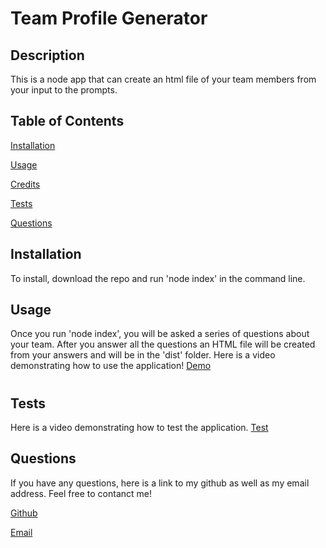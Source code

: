 
# Team Profile Generator

## Description
This is a node app that can create an html file of your team members from your input to the prompts.
## Table of Contents
[Installation](#installation)

[Usage](#usage)

[Credits](#credits)

[Tests](#tests)

[Questions](#questions)

## Installation
To install, download the repo and run 'node index' in the command line.
## Usage
Once you run 'node index', you will be asked a series of questions about your team. After you answer all the questions an HTML file will be created from your answers and will be in the 'dist' folder. Here is a video demonstrating how to use the application! [Demo]()
#
## Tests
Here is a video demonstrating how to test the application. [Test]()
## Questions
If you have any questions, here is a link to my github as well as my email address. Feel free to contanct me!

[Github](github.com/hunter-zandri "My Github")

[Email](zandrihunter@gmail.com "My Email")
